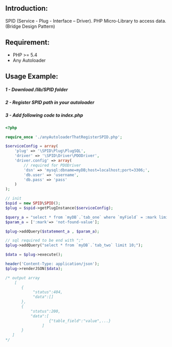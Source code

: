 Introduction:
------------
SPID (Service - Plug - Interface – Driver).
PHP Micro-Library to access data. (Bridge Design Pattern)

Requirement:
------------
  - PHP >= 5.4
  - Any Autoloader

Usage Example:
-------------
##### 1 - Download /lib/SPID folder
##### 2 - Register SPID path in your autoloader 
##### 3 - Add following code to index.php

```php
<?php

require_once './anyAutoloaderThatRegisterSPID.php';

$serviceConfig = array(
    'plug' => '\SPID\Plug\PlugSQL',
    'driver' => '\SPID\Driver\PDODriver',
    'driver.config' => array(
        // required for PDODriver
        'dsn' => 'mysql:dbname=myDB;host=localhost;port=3306;',            
        'db.user' => 'username',
        'db.pass' => 'pass'
    )
);

// init
$spid = new SPID\SPID();
$plug = $spid->getPlugInstance($serviceConfig);

$query_a = "select * from `myDB`.`tab_one` where `myField` = :mark limit 10;";
$param_a = [':mark'=> 'not-found-value'];

$plug->addQuery($statement_a , $param_a);

// sql required to be end with ";"
$plug->addQuery("select * from `myDB`.`tab_two` limit 10;");

$data = $plug->execute();

header('Content-Type: application/json');
$plug->renderJSON($data);

/* output array
    [
       {
            "status":404,
            "data":[]
       },
       {
           "status":200,
           "data":[
                   {"table_field":"value",...}
                ]
       }            
   ]
*/

```
